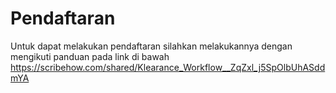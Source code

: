 # Pendaftaran
Untuk dapat melakukan pendaftaran silahkan melakukannya dengan mengikuti panduan pada link di bawah
https://scribehow.com/shared/Klearance_Workflow__ZqZxl_j5SpOlbUhASddmYA

